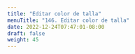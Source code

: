 ```yaml
---
title: "Editar color de talla"
menuTitle: "146. Editar color de talla"
date: 2022-12-24T07:47:01-08:00
draft: false
weight: 45
---
```


